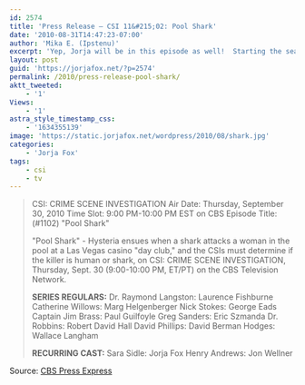 ```yaml
---
id: 2574
title: 'Press Release — CSI 11&#215;02: Pool Shark'
date: '2010-08-31T14:47:23-07:00'
author: 'Mika E. (Ipstenu)'
excerpt: 'Yep, Jorja will be in this episode as well!  Starting the season off right, eh?'
layout: post
guid: 'https://jorjafox.net/?p=2574'
permalink: /2010/press-release-pool-shark/
aktt_tweeted:
    - '1'
Views:
    - '1'
astra_style_timestamp_css:
    - '1634355139'
image: 'https://static.jorjafox.net/wordpress/2010/08/shark.jpg'
categories:
    - 'Jorja Fox'
tags:
    - csi
    - tv
---
```


<blockquote>CSI: CRIME SCENE INVESTIGATION
Air Date: Thursday, September 30, 2010
Time Slot: 9:00 PM-10:00 PM EST on CBS
Episode Title: (#1102) "Pool Shark"

"Pool Shark" - Hysteria ensues when a shark attacks a woman in the pool at a Las Vegas casino "day club," and the CSIs must determine if the killer is human or shark, on CSI: CRIME SCENE INVESTIGATION, Thursday, Sept. 30 (9:00-10:00 PM, ET/PT) on the CBS Television Network.

**SERIES REGULARS:**
Dr. Raymond Langston: Laurence Fishburne
Catherine Willows: Marg Helgenberger
Nick Stokes: George Eads
Captain Jim Brass: Paul Guilfoyle
Greg Sanders: Eric Szmanda
Dr. Robbins: Robert David Hall
David Phillips: David Berman
Hodges: Wallace Langham

**RECURRING CAST:**
Sara Sidle: Jorja Fox
Henry Andrews: Jon Wellner</blockquote>

Source: <a href="http://www.cbspressexpress.com/div.php/cbs_entertainment/release?id=25966">CBS Press Express</a>
